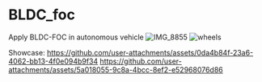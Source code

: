 # BLDC_foc
Apply BLDC-FOC in autonomous vehicle
![IMG_8855](https://github.com/tomiio/BLDC_foc/assets/76414034/d6bbae02-3f11-4dfc-8a06-ff07f67be954)
![wheels](https://github.com/tomiio/BLDC_foc/assets/76414034/27c23390-6902-40d8-8542-c03b5f957bf3)

Showcase:
https://github.com/user-attachments/assets/0da4b84f-23a6-4062-bb13-4f0e094b9f34
https://github.com/user-attachments/assets/5a018055-9c8a-4bcc-8ef2-e52968076d86

